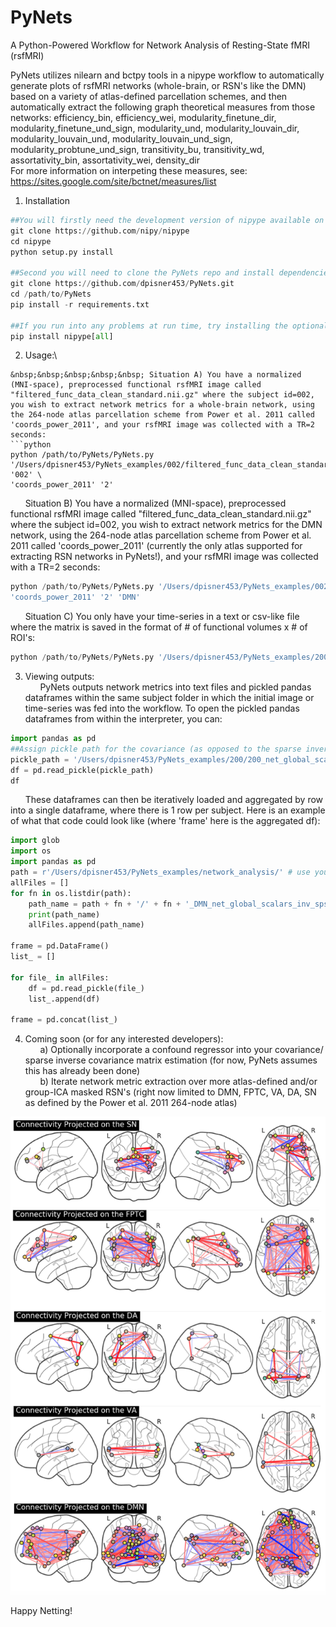 # PyNets
A Python-Powered Workflow for Network Analysis of Resting-State fMRI (rsfMRI)

PyNets utilizes nilearn and bctpy tools in a nipype workflow to automatically generate plots of rsfMRI networks (whole-brain, or RSN's like the DMN) based on a variety of atlas-defined parcellation schemes, and then automatically extract the following graph theoretical measures from those networks:
efficiency_bin, efficiency_wei, modularity_finetune_dir, modularity_finetune_und_sign, modularity_und, 
modularity_louvain_dir, modularity_louvain_und, modularity_louvain_und_sign, modularity_probtune_und_sign, 
transitivity_bu, transitivity_wd, assortativity_bin, assortativity_wei, density_dir \
For more information on interpeting these measures, see:
https://sites.google.com/site/bctnet/measures/list 

1. Installation
```python
##You will firstly need the development version of nipype available on github
git clone https://github.com/nipy/nipype
cd nipype
python setup.py install

##Second you will need to clone the PyNets repo and install dependencies
git clone https://github.com/dpisner453/PyNets.git
cd /path/to/PyNets
pip install -r requirements.txt 

##If you run into any problems at run time, try installing the optional features of nipype with:
pip install nipype[all]
```

2. Usage:\
```
&nbsp;&nbsp;&nbsp;&nbsp;&nbsp; Situation A) You have a normalized (MNI-space), preprocessed functional rsfMRI image called "filtered_func_data_clean_standard.nii.gz" where the subject id=002, you wish to extract network metrics for a whole-brain network, using the 264-node atlas parcellation scheme from Power et al. 2011 called 'coords_power_2011', and your rsfMRI image was collected with a TR=2 seconds:
```python
python /path/to/PyNets/PyNets.py '/Users/dpisner453/PyNets_examples/002/filtered_func_data_clean_standard.nii.gz' '002' \
'coords_power_2011' '2'
```
&nbsp;&nbsp;&nbsp;&nbsp;&nbsp; Situation B) You have a normalized (MNI-space), preprocessed functional rsfMRI image called "filtered_func_data_clean_standard.nii.gz" where the subject id=002, you wish to extract network metrics for the DMN network, using the 264-node atlas parcellation scheme from Power et al. 2011 called 'coords_power_2011' (currently the only atlas supported for extracting RSN networks in PyNets!), and your rsfMRI image was collected with a TR=2 seconds:
```python
python /path/to/PyNets/PyNets.py '/Users/dpisner453/PyNets_examples/002/filtered_func_data_clean_standard.nii.gz' '002' \
'coords_power_2011' '2' 'DMN'
```
&nbsp;&nbsp;&nbsp;&nbsp;&nbsp; Situation C) You only have your time-series in a text or csv-like file where the matrix is saved in the format of # of functional volumes x # of ROI's:
```python
python /path/to/PyNets/PyNets.py '/Users/dpisner453/PyNets_examples/200/roi_CC200.1D' '200'
```

3. Viewing outputs:\
&nbsp;&nbsp;&nbsp;&nbsp;&nbsp; PyNets outputs network metrics into text files and pickled pandas dataframes within the same subject folder 
in which the initial image or time-series was fed into the workflow. To open the pickled pandas dataframes
from within the interpreter, you can:
```python
import pandas as pd
##Assign pickle path for the covariance (as opposed to the sparse inverse covariance net)
pickle_path = '/Users/dpisner453/PyNets_examples/200/200_net_global_scalars_cov_200'
df = pd.read_pickle(pickle_path)
df
```

&nbsp;&nbsp;&nbsp;&nbsp;&nbsp; These dataframes can then be iteratively loaded and aggregated by row into a single dataframe, where there is 1 row per subject. Here is an example of what that code could look like (where 'frame' here is the aggregated df):
```python
import glob
import os
import pandas as pd
path = r'/Users/dpisner453/PyNets_examples/network_analysis/' # use your path
allFiles = []
for fn in os.listdir(path):
    path_name = path + fn + '/' + fn + '_DMN_net_global_scalars_inv_sps_cov_' + fn
    print(path_name)
    allFiles.append(path_name)

frame = pd.DataFrame()
list_ = []

for file_ in allFiles:
    df = pd.read_pickle(file_)
    list_.append(df)

frame = pd.concat(list_)
```
4. Coming soon (or for any interested developers):\
&nbsp;&nbsp;&nbsp;&nbsp;&nbsp; a) Optionally incorporate a confound regressor into your covariance/ sparse inverse covariance matrix estimation (for now, PyNets assumes this has already been done)\
&nbsp;&nbsp;&nbsp;&nbsp;&nbsp; b) Iterate network metric extraction over more atlas-defined and/or group-ICA masked RSN's (right now limited to DMN, FPTC, VA, DA, SN as defined by the Power et al. 2011 264-node atlas)

![RSN Nets](PyNets_RSNs.png)

Happy Netting!
